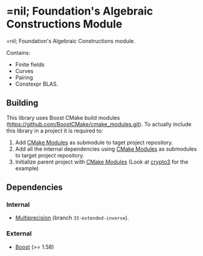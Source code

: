 # =nil; Foundation's Algebraic Constructions Module

=nil; Foundation's Algebraic Constructions module.

Contains: 
* Finite fields
* Curves
* Pairing
* Constexpr BLAS.

## Building

This library uses Boost CMake build modules (https://github.com/BoostCMake/cmake_modules.git). 
To actually include this library in a project it is required to:

1. Add [CMake Modules](https://github.com/BoostCMake/cmake_modules.git) as submodule to taget project repository.
2. Add all the internal dependencies using [CMake Modules](https://github.com/BoostCMake/cmake_modules.git) as submodules to target project repository.
3. Initialize parent project with [CMake Modules](https://github.com/BoostCMake/cmake_modules.git) (Look at [crypto3](https://github.com/nilfoundation/crypto3.git) for the example)

## Dependencies

### Internal

* [Multiprecision](https://github.com/nilfoundation/crypto3-multiprecision.git) (branch `33-extended-inverse`).

### External
* [Boost](https://boost.org) (>= 1.58)

